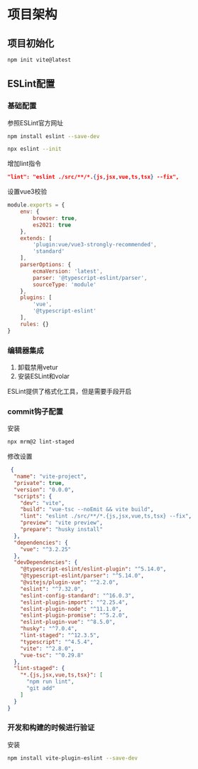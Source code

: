# 项目架构

## 项目初始化

```bash
npm init vite@latest
```

## ESLint配置

### 基础配置

参照ESLint官方网址

```bash
npm install eslint --save-dev

npx eslint --init
```

增加lint指令

```json
"lint": "eslint ./src/**/*.{js,jsx,vue,ts,tsx} --fix",
```

设置vue3校验

```js
module.exports = {
    env: {
        browser: true,
        es2021: true
    },
    extends: [
        'plugin:vue/vue3-strongly-recommended',
        'standard'
    ],
    parserOptions: {
        ecmaVersion: 'latest',
        parser: '@typescript-eslint/parser',
        sourceType: 'module'
    },
    plugins: [
        'vue',
        '@typescript-eslint'
    ],
    rules: {}
}
```

### 编辑器集成

1. 卸载禁用vetur
2. 安装ESLint和volar

ESLint提供了格式化工具，但是需要手段开启

### commit钩子配置

安装

```bash
npx mrm@2 lint-staged
```

修改设置

```json
 {
  "name": "vite-project",
  "private": true,
  "version": "0.0.0",
  "scripts": {
    "dev": "vite",
    "build": "vue-tsc --noEmit && vite build",
    "lint": "eslint ./src/**/*.{js,jsx,vue,ts,tsx} --fix",
    "preview": "vite preview",
    "prepare": "husky install"
  },
  "dependencies": {
    "vue": "^3.2.25"
  },
  "devDependencies": {
    "@typescript-eslint/eslint-plugin": "^5.14.0",
    "@typescript-eslint/parser": "^5.14.0",
    "@vitejs/plugin-vue": "^2.2.0",
    "eslint": "^7.32.0",
    "eslint-config-standard": "^16.0.3",
    "eslint-plugin-import": "^2.25.4",
    "eslint-plugin-node": "^11.1.0",
    "eslint-plugin-promise": "^5.2.0",
    "eslint-plugin-vue": "^8.5.0",
    "husky": "^7.0.4",
    "lint-staged": "^12.3.5",
    "typescript": "^4.5.4",
    "vite": "^2.8.0",
    "vue-tsc": "^0.29.8"
  },
  "lint-staged": {
    "*.{js,jsx,vue,ts,tsx}": [
      "npm run lint",
      "git add"
    ]
  }
}
 ```

### 开发和构建的时候进行验证

安装

```bash
npm install vite-plugin-eslint --save-dev
```
